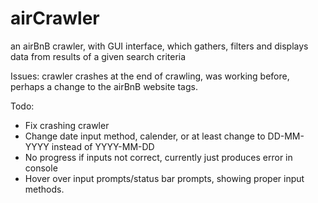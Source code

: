 # airCrawler
an airBnB crawler, with GUI interface, which gathers, filters and displays data from results of a given search criteria

Issues: crawler crashes at the end of crawling, was working before, perhaps a change to the airBnB website tags.

Todo:
<ul>
  <li> Fix crashing crawler
  <li> Change date input method, calender, or at least change to DD-MM-YYYY instead of YYYY-MM-DD
  <li> No progress if inputs not correct, currently just produces error in console
  <li> Hover over input prompts/status bar prompts, showing proper input methods.
</ul>
